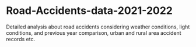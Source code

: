 # Road-Accidents-data-2021-2022
Detailed analysis about road accidents considering weather conditions, light conditions, and previous year comparison, urban and rural area accident records etc. 
